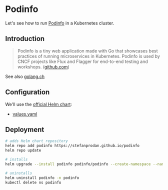 # Podinfo

Let's see how to run [Podinfo](https://github.com/stefanprodan/podinfo) in a Kubernetes cluster.

## Introduction

> Podinfo is a tiny web application made with Go that showcases best practices of running microservices in Kubernetes.
> Podinfo is used by CNCF projects like Flux and Flagger for end-to-end testing and workshops. ([github.com](https://github.com/stefanprodan/podinfo))

See also [golang.ch](https://golang.ch/a-tiny-web-application-golang-showcases-best-practices-of-running-microservices-in-kubernetes/)

## Configuration

We'll use the [official Helm chart](https://github.com/stefanprodan/podinfo/tree/master/charts/podinfo):

- [values.yaml](https://github.com/stefanprodan/podinfo/blob/master/charts/podinfo/values.yaml)

## Deployment

```bash
# adds Helm chart repository
helm repo add podinfo https://stefanprodan.github.io/podinfo
helm repo update

# installs
helm upgrade --install podinfo podinfo/podinfo --create-namespace --namespace podinfo

# uninstalls
helm uninstall podinfo -n podinfo
kubectl delete ns podinfo
```
